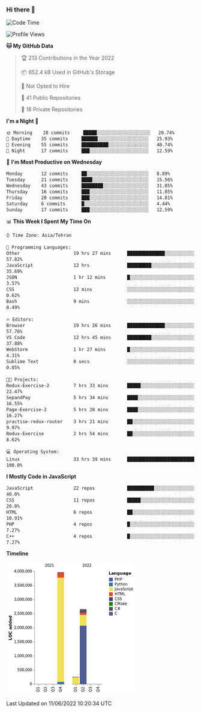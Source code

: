### Hi there 👋

<!--
**Mohammad-HGH/MOHAMMAD-HGH** is a ✨ _special_ ✨ repository because its `README.md` (this file) appears on your GitHub profile.

Here are some ideas to get you started:

- 🔭 I’m currently working on ...
- 🌱 I’m currently learning ...
- 👯 I’m looking to collaborate on ...
- 🤔 I’m looking for help with ...
- 💬 Ask me about ...
- 📫 How to reach me: ...
- 😄 Pronouns: ...
- ⚡ Fun fact: ...
-->

<!--START_SECTION:waka-->
![Code Time](http://img.shields.io/badge/Code%20Time-0%20secs-blue)

![Profile Views](http://img.shields.io/badge/Profile%20Views-0-blue)

**🐱 My GitHub Data** 

> 🏆 213 Contributions in the Year 2022
 > 
> 📦 652.4 kB Used in GitHub's Storage 
 > 
> 🚫 Not Opted to Hire
 > 
> 📜 41 Public Repositories 
 > 
> 🔑 18 Private Repositories  
 > 
**I'm a Night 🦉** 

```text
🌞 Morning    28 commits     █████░░░░░░░░░░░░░░░░░░░░   20.74% 
🌆 Daytime    35 commits     ██████░░░░░░░░░░░░░░░░░░░   25.93% 
🌃 Evening    55 commits     ██████████░░░░░░░░░░░░░░░   40.74% 
🌙 Night      17 commits     ███░░░░░░░░░░░░░░░░░░░░░░   12.59%

```
📅 **I'm Most Productive on Wednesday** 

```text
Monday       12 commits     ██░░░░░░░░░░░░░░░░░░░░░░░   8.89% 
Tuesday      21 commits     ████░░░░░░░░░░░░░░░░░░░░░   15.56% 
Wednesday    43 commits     ████████░░░░░░░░░░░░░░░░░   31.85% 
Thursday     16 commits     ███░░░░░░░░░░░░░░░░░░░░░░   11.85% 
Friday       20 commits     ███░░░░░░░░░░░░░░░░░░░░░░   14.81% 
Saturday     6 commits      █░░░░░░░░░░░░░░░░░░░░░░░░   4.44% 
Sunday       17 commits     ███░░░░░░░░░░░░░░░░░░░░░░   12.59%

```


📊 **This Week I Spent My Time On** 

```text
⌚︎ Time Zone: Asia/Tehran

💬 Programming Languages: 
Other                    19 hrs 27 mins      ██████████████░░░░░░░░░░░   57.82% 
JavaScript               12 hrs              █████████░░░░░░░░░░░░░░░░   35.69% 
JSON                     1 hr 12 mins        █░░░░░░░░░░░░░░░░░░░░░░░░   3.57% 
CSS                      12 mins             ░░░░░░░░░░░░░░░░░░░░░░░░░   0.62% 
Bash                     9 mins              ░░░░░░░░░░░░░░░░░░░░░░░░░   0.49%

🔥 Editors: 
Browser                  19 hrs 26 mins      ██████████████░░░░░░░░░░░   57.76% 
VS Code                  12 hrs 45 mins      █████████░░░░░░░░░░░░░░░░   37.88% 
WebStorm                 1 hr 27 mins        █░░░░░░░░░░░░░░░░░░░░░░░░   4.31% 
Sublime Text             0 secs              ░░░░░░░░░░░░░░░░░░░░░░░░░   0.05%

🐱‍💻 Projects: 
Redux-Exercise-2         7 hrs 33 mins       █████░░░░░░░░░░░░░░░░░░░░   22.47% 
SepandPay                5 hrs 34 mins       ████░░░░░░░░░░░░░░░░░░░░░   16.55% 
Page-Exercise-2          5 hrs 28 mins       ████░░░░░░░░░░░░░░░░░░░░░   16.27% 
practise-redux-router    3 hrs 21 mins       ██░░░░░░░░░░░░░░░░░░░░░░░   9.97% 
Redux-Exercise           2 hrs 54 mins       ██░░░░░░░░░░░░░░░░░░░░░░░   8.62%

💻 Operating System: 
Linux                    33 hrs 39 mins      █████████████████████████   100.0%

```

**I Mostly Code in JavaScript** 

```text
JavaScript               22 repos            ██████████░░░░░░░░░░░░░░░   40.0% 
CSS                      11 repos            █████░░░░░░░░░░░░░░░░░░░░   20.0% 
HTML                     6 repos             ██░░░░░░░░░░░░░░░░░░░░░░░   10.91% 
PHP                      4 repos             █░░░░░░░░░░░░░░░░░░░░░░░░   7.27% 
C++                      4 repos             █░░░░░░░░░░░░░░░░░░░░░░░░   7.27%

```


**Timeline**

![Chart not found](https://raw.githubusercontent.com/Mohammad-HGH/Mohammad-HGH/main/charts/bar_graph.png) 


 Last Updated on 11/06/2022 10:20:34 UTC
<!--END_SECTION:waka-->
